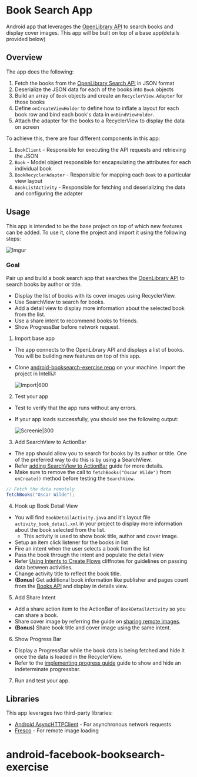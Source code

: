 # Book Search App

Android app that leverages the [OpenLibrary API](https://openlibrary.org/developers/api) to search books and display cover images. This app will be built on top of a base app(details provided below)

## Overview

The app does the following:

1. Fetch the books from the [OpenLibrary Search API](https://openlibrary.org/dev/docs/api/search) in JSON format
2. Deserialize the JSON data for each of the books into `Book` objects
3. Build an array of `Book` objects and create an `RecyclerView.Adapter` for those books
4. Define `onCreateViewHolder` to define how to inflate a layout for each book row and bind each book's data in `onBindViewHolder`.
5. Attach the adapter for the books to a RecyclerView to display the data on screen

To achieve this, there are four different components in this app:

1. `BookClient` - Responsible for executing the API requests and retrieving the JSON
2. `Book` - Model object responsible for encapsulating the attributes for each individual book
3. `BookRecyclerAdapter` - Responsible for mapping each `Book` to a particular view layout
4. `BookListActivity` - Responsible for fetching and deserializing the data and configuring the adapter

## Usage
This app is intended to be the base project on top of which new features can be added. To use it, clone the project and import it using the following steps:

![Imgur](http://i.imgur.com/x5iXb8Y.gif)

### Goal

Pair up and build a book search app that searches the [OpenLibrary API](https://openlibrary.org/developers/api) to search books by author or title.
* Display the list of books with its cover images using RecyclerView.
* Use SearchView to search for books.
* Add a detail view to display more information about the selected book from the list.
* Use a share intent to recommend books to friends.
* Show ProgressBar before network request.


1. Import base app
  * The app connects to the OpenLibrary API and displays a list of books. You will be building new features on top of this app.
  * Clone [android-booksearch-exercise repo](https://github.com/codepath/android-booksearch-exercise) on your machine. Import the project in IntelliJ:

    ![Import|600](http://i.imgur.com/x5iXb8Y.gif)

2. Test your app
  * Test to verify that the app runs without any errors.
  * If your app loads successfully, you should see the following output:

    ![Screenie|300](http://i.imgur.com/Ai9SHzB.png)

3. Add SearchView to ActionBar
  * The app should allow you to search for books by its author or title. One of the preferred way to do this is by using a SearchView.
  * Refer [adding SearchView to ActionBar](http://guides.codepath.com/android/Extended-ActionBar-Guide#adding-searchview-to-actionbar) guide for more details.
  * Make sure to remove the call to `fetchBooks("Oscar Wilde")` from `onCreate()` method before testing the `SearchView`.
  
  ```java
  // Fetch the data remotely
  fetchBooks("Oscar Wilde");
  ```

4. Hook up Book Detail View
  * You will find `BookDetailActivity.java` and it's layout file `activity_book_detail.xml` in your project to display more information about the book selected from the list.
      * This activity is used to show book title, author and cover image.
  * Setup an item click listener for the books in list
  * Fire an intent when the user selects a book from the list
  * Pass the book through the intent and populate the detail view
  * Refer [Using Intents to Create Flows](http://guides.codepath.com/android/Using-Intents-to-Create-Flows) cliffnotes for guidelines on passing data between activities.
  * Change activity title to reflect the book title.
  * **(Bonus)** Get additional book information like publisher and pages count from the [Books API](https://openlibrary.org/dev/docs/api/books) and display in details view.

5. Add Share Intent
  * Add a share action item to the ActionBar of `BookDetailActivity` so you can share a book.
  * Share cover image by referring the guide on [sharing remote images](http://guides.codepath.com/android/Sharing-Content-with-Intents#overview_sharing-remote-images).
  * **(Bonus)** Share book title and cover image using the same intent.

6. Show Progress Bar
  * Display a ProgressBar while the book data is being fetched and hide it once the data is loaded in the RecyclerView.
  * Refer to the [implementing progress guide](http://guides.codepath.com/android/Handling-ProgressBars#progress-within-actionbar) guide to show and hide an indeterminate progressbar.

7. Run and test your app.
## Libraries

This app leverages two third-party libraries:

 * [Android AsyncHTTPClient](http://loopj.com/android-async-http/) - For asynchronous network requests
 * [Fresco](https://github.com/facebook/fresco) - For remote image loading
# android-facebook-booksearch-exercise
